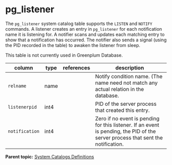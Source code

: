 # pg_listener 

The `pg_listener` system catalog table supports the `LISTEN` and `NOTIFY` commands. A listener creates an entry in `pg_listener` for each notification name it is listening for. A notifier scans and updates each matching entry to show that a notification has occurred. The notifier also sends a signal \(using the PID recorded in the table\) to awaken the listener from sleep.

This table is not currently used in Greenplum Database.

|column|type|references|description|
|------|----|----------|-----------|
|`relname`|name| |Notify condition name. \(The name need not match any actual relation in the database.|
|`listenerpid`|int4| |PID of the server process that created this entry.|
|`notification`|int4| |Zero if no event is pending for this listener. If an event is pending, the PID of the server process that sent the notification.|

**Parent topic:** [System Catalogs Definitions](../system_catalogs/catalog_ref-html.html)

